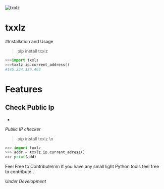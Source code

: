![txxlz](http://github.com/ignertic/txxlz)
# txxlz


#Installation and Usage
>pip install txxlz
```python
>>>import txxlz
>>>txxlz.ip.current_address()
#145.234.124.463

```

# Features
## Check Public Ip
-

*Public IP checker*


>pip install txxlz
\n
```python
>>> import txxlz
>>> addr = txxlz.ip.current_adress()
>>> print(add)
```

Feel Free to Contribute\n\n
If you have any small light Python tools feel free to contribute..
  
  
  *Under Development* 
